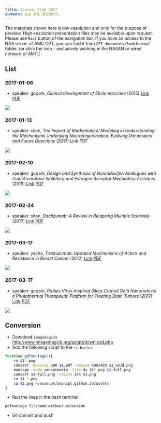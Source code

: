 ```yaml
---
title: Journal Club 2017
summary: 논문 발표 일정입니다.
---
```




The materials shown here is low-resolution and only for the purpose of preview. 
High-resolution presentation files may be available upon request. Please use `Mail` button of the navigation bar.
If you have an access to the NAS server of AMC CPT, you can find it from `CPT documents/BookJournal` folder. (or click the <i class="fa fa-file-pdf-o"></i> icon - exclusively working in the NASAN or wired netword of AMC.)

## List


### 2017-01-06
- speaker: gcpark, _Clinical development of Ebola vaccines_ (2015) [Link](https://doi.org/10.1177%2F2051013615611017) [<i class="fa fa-file-pdf-o"></i>PDF](ftp://172.21.61.202/cpt%20documents/BookJournal/2017/Journal/2017-01-06-gcpark-ebola/2017-01-06-gcpark-ebola.pdf)

![](/assets/2017-01-06-gcpark-ebola.png)


### 2017-01-13
- speaker: shan, _The Impact of Mathematical Modeling in Understanding the Mechanisms Underlying Neurodegeneration: Evolving Dimensions and Future Directions_ (2017) [Link](https://doi.org/10.1002%2Fpsp4.12155) [<i class="fa fa-file-pdf-o"></i>PDF](ftp://172.21.61.202/cpt%20documents/BookJournal/2017/Journal/2017-01-13-shan-neurodegen/2017-01-13-shan-neurodegen.pdf)

![](/assets/2017-01-13-shan-neurodegen.png)


### 2017-02-10
- speaker: gcpark, _Design and Synthesis of Norendoxifen Analogues with Dual Aromatase Inhibitory and Estrogen Receptor Modulatory Activities_ (2015) [Link](https://doi.org/10.1021%2Fjm501218e) [<i class="fa fa-file-pdf-o"></i>PDF](ftp://172.21.61.202/cpt%20documents/BookJournal/2017/Journal/2017-02-10-gcpark-norendoxifen/2017-02-10-gcpark-norendoxifen.pdf)

![](/assets/2017-02-10-gcpark-norendoxifen.png)


### 2017-02-24
- speaker: shan, _Daclizumab: A Review in Relapsing Multiple Sclerosis_ (2017) [Link](https://doi.org/10.1007%2Fs40265-017-0708-2) [<i class="fa fa-file-pdf-o"></i>PDF](ftp://172.21.61.202/cpt%20documents/BookJournal/2017/Journal/2017-02-24-shan-daclizumab/2017-02-24-shan-daclizumab.pdf)

![](/assets/2017-02-24-shan-daclizumab.png)


### 2017-03-17
- speaker: yscho, _Trastuzumab: Updated Mechanisms of Action and Resistance in Breast Cancer_ (2012) [Link](https://doi.org/10.3389%2Ffonc.2012.00062) [<i class="fa fa-file-pdf-o"></i>PDF](ftp://172.21.61.202/cpt%20documents/BookJournal/2017/Journal/2017-03-17-yscho-Herceptin/2017-03-17-yscho-Herceptin.pdf)

![](/assets/2017-03-17-yscho-Herceptin.png)


### 2017-03-17
- speaker: gcpark, _Rabies Virus-Inspired Silica-Coated Gold Nanorods as a Photothermal Therapeutic Platform for Treating Brain Tumors_ (2017) [Link](https://doi.org/10.1002%2Fadma.201605563) [<i class="fa fa-file-pdf-o"></i>PDF](ftp://172.21.61.202/cpt%20documents/BookJournal/2017/Journal/2017-03-17-gcpark-nanorods/2017-03-17-gcpark-nanorods.pdf)

![](/assets/2017-03-17-gcpark-nanorods.png)

## Conversion

- Download `imagemagick` <http://www.imagemagick.org/script/download.php>
- Add the following script to the `~/.bashrc`

```bash
function pdfmontage(){
    rm $1*.png
    convert -density 300 $1.pdf -resize 600x480 $1_%03d.png
    montage -mode concatenate -tile 4x $1*.png $1-full.png
    convert $1-full.png -resize 25% $1.png
    rm $1_*.png
    cp $1.png ~/asancpt/asancpt.github.io/assets
}
```

- Run the lines in the bash terminal

```bash
pdfmontage filename-without-extension
```

- Git commit and push

